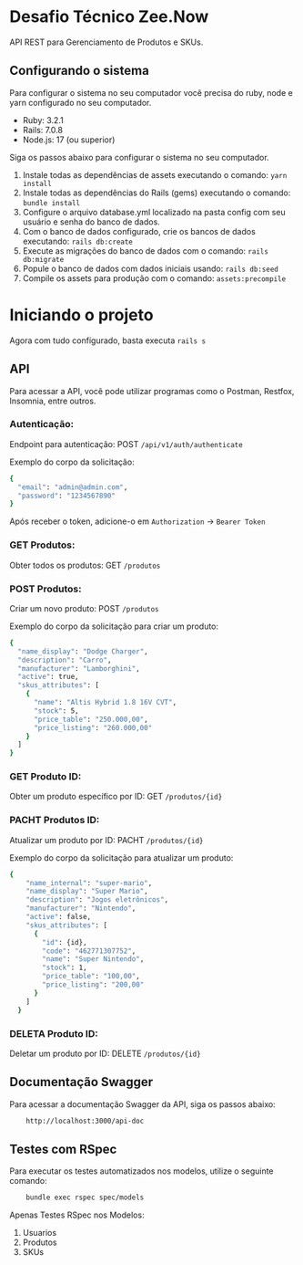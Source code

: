 # Desafio Técnico Zee.Now

API REST para Gerenciamento de Produtos e SKUs.

## Configurando o sistema
Para configurar o sistema no seu computador você precisa do ruby, node e yarn configurado no seu computador.

* Ruby: 3.2.1
* Rails: 7.0.8
* Node.js: 17 (ou superior)

Siga os passos abaixo para configurar o sistema no seu computador.
1. Instale todas as dependências de assets executando o comando: `yarn install` 
2. Instale todas as dependências do Rails (gems) executando o comando: `bundle install`
3. Configure o arquivo database.yml localizado na pasta config com seu usuário e senha do banco de dados.
4. Com o banco de dados configurado, crie os bancos de dados executando:  `rails db:create`
5. Execute as migrações do banco de dados com o comando: `rails db:migrate`
6. Popule o banco de dados com dados iniciais usando: `rails db:seed`
7. Compile os assets para produção com o comando:  `assets:precompile`

# Iniciando o projeto
Agora com tudo configurado, basta executa `rails s`

## API
Para acessar a API, você pode utilizar programas como o Postman, Restfox, Insomnia, entre outros.

### Autenticação:
Endpoint para autenticação:
POST `/api/v1/auth/authenticate`

Exemplo do corpo da solicitação:
```bash
{
  "email": "admin@admin.com",
  "password": "1234567890"
}
```
Após receber o token, adicione-o em `Authorization`  -> `Bearer Token`

### GET Produtos:
Obter todos os produtos:
GET `/produtos`

### POST Produtos:
Criar um novo produto:
POST `/produtos`

Exemplo do corpo da solicitação para criar um produto:
```bash
{
  "name_display": "Dodge Charger",
  "description": "Carro",
  "manufacturer": "Lamborghini",
  "active": true,
  "skus_attributes": [
    {
      "name": "Altis Hybrid 1.8 16V CVT",
      "stock": 5,
      "price_table": "250.000,00",
      "price_listing": "260.000,00"
    }
  ]
}
```

### GET Produto ID:
Obter um produto específico por ID:
GET `/produtos/{id}`

### PACHT Produtos ID:
Atualizar um produto por ID:
PACHT `/produtos/{id}`

Exemplo do corpo da solicitação para atualizar um produto:
```bash
{
    "name_internal": "super-mario",
    "name_display": "Super Mario",
    "description": "Jogos eletrônicos",
    "manufacturer": "Nintendo",
    "active": false,
    "skus_attributes": [
      {
        "id": {id},
        "code": "462771307752",
        "name": "Super Nintendo",
        "stock": 1,
        "price_table": "100,00",
        "price_listing": "200,00"
      }
    ]
  }
```

### DELETA Produto  ID:
Deletar um produto por ID:
DELETE `/produtos/{id}`


## Documentação Swagger
Para acessar a documentação Swagger da API, siga os passos abaixo:
```bash
	http://localhost:3000/api-doc
```

## Testes com RSpec
Para executar os testes automatizados nos modelos, utilize o seguinte comando:
```bash
	bundle exec rspec spec/models
```
Apenas Testes RSpec nos Modelos:
1. Usuarios
2. Produtos
3. SKUs

